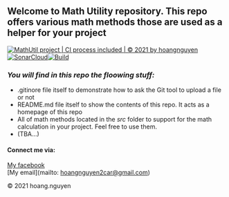 ## Welcome to Math Utility repository. This repo offers various math methods those are used as a helper for your project

[![MathUtil project | CI process included | © 2021 by hoangnguyen](https://github.com/hoangnguyen-w/math-util/actions/workflows/main.yml/badge.svg)](https://github.com/hoangnguyen-w/math-util/actions/workflows/main.yml)
[![SonarCloud](https://sonarcloud.io/images/project_badges/sonarcloud-black.svg)](https://sonarcloud.io/dashboard?id=hoangnguyen-w_math-util)[![Build](https://github.com/hoangnguyen-w/math-util/actions/workflows/build.yml/badge.svg)](https://github.com/hoangnguyen-w/math-util/actions/workflows/build.yml)
### *_You will find in this repo the floowing stuff:_*
* .gitinore file itself to demonstrate how to ask the Git tool to upload a file or not
* README.md file itself to show the contents of this repo. It acts as a homepage of this repo
* All of math methods located in the *src* folder to support for the math calculation in your project. Feel free to use them.
* (TBA...)

#### Connect me via:
[My facebook](http://facebook.com/anhanhok992000)  
[My email](mailto: hoangnguyen2car@gmail.com)

© 2021 hoang.nguyen


